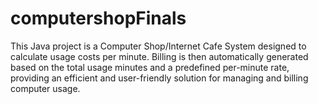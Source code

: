 # computershopFinals
This Java project is a Computer Shop/Internet Cafe System designed to calculate usage costs per minute. Billing is then automatically generated based on the total usage minutes and a predefined per-minute rate, providing an efficient and user-friendly solution for managing and billing computer usage.
